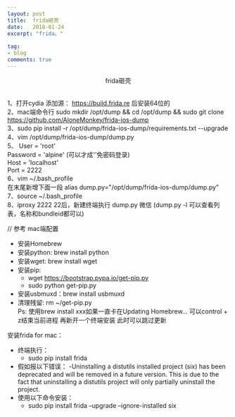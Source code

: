 ```yaml
---
layout: post
title:  frida砸壳
date:   2018-01-24
excerpt: "frida。"
 
tag:
- blog
comments: true
---
```

<center>frida砸壳</center><br>

1、打开cydia 添加源： https://build.frida.re 后安装64位的<br>
2、mac端命令行 sudo mkdir /opt/dump && cd /opt/dump && sudo git clone https://github.com/AloneMonkey/frida-ios-dump<br>
3、sudo pip install -r /opt/dump/frida-ios-dump/requirements.txt --upgrade<br>
4、vim /opt/dump/frida-ios-dump/dump.py<br>
5、  User = 'root'<br>
	Password = 'alpine' (可以才成''免密码登录)<br>
	Host = 'localhost'<br>
	Port = 2222<br>
6、vim ~/.bash_profile<br>
	在末尾新增下面一段 alias dump.py="/opt/dump/frida-ios-dump/dump.py"<br>
7、source ~/.bash_profile<br>
8、iproxy 2222 22后，新建终端执行 dump.py 微信 (dump.py -l 可以查看列表，名称和bundleid都可以)<br>


// 参考
mac端配置<br>
* 安装Homebrew <br>
* 安装python: brew install python<br>
* 安装wget: brew install wget<br>
* 安装pip:<br>
    * wget https://bootstrap.pypa.io/get-pip.py<br>
    * sudo python get-pip.py<br>
* 安装usbmuxd：brew install usbmuxd<br>
* 清理残留: rm ~/get-pip.py<br>
Ps: 使用brew install xxx如果一直卡在Updating Homebrew… 可以control + z结束当前进程 再新开一个终端安装 此时可以跳过更新<br>

安装frida for mac：<br>
* 终端执行：<br>
    * sudo pip install frida<br>
* 假如报以下错误： -Uninstalling a distutils installed project (six) has been deprecated and will be removed in a future version. This is due to the fact that uninstalling a distutils project will only partially uninstall the project.<br>
* 使用以下命令安装：<br>
    * sudo pip install frida –upgrade –ignore-installed six<br>
